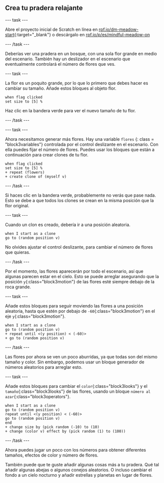 ## Crea tu pradera relajante

--- task ---

Abre el proyecto inicial de Scratch en línea en [rpf.io/dm-meadow-start](https://rpf.io/dm-meadow-start){:target="_blank"} o descárgalo en [rpf.io/p/es/mindful-meadow-on](https://rpf.io/p/en/mindful-meadow-go)

--- /task ---

Deberías ver una pradera en un bosque, con una sola flor grande en medio del escenario. También hay un deslizador en el escenario que eventualmente controlará el número de flores que ves.

--- task ---

La flor es un poquito grande, por lo que lo primero que debes hacer es cambiar su tamaño. Añade estos bloques al objeto flor.

```blocks3
when flag clicked
set size to [5] %
```

Haz clic en la bandera verde para ver el nuevo tamaño de tu flor.

--- /task ---

--- task ---

Ahora necesitamos generar más flores. Hay una variable ` flores ` {: class = "block3variables"} controlada por el control deslizante en el escenario. Con ella puedes fijar el número de flores. Puedes usar los bloques que están a continuación para crear clones de tu flor.

```blocks3
when flag clicked
set size to [5] %
+ repeat (flowers)
+ create clone of (myself v)
```

--- /task ---

Si haces clic en la bandera verde, probablemente no verás que pase nada. Esto se debe a que todos los clones se crean en la misma posición que la flor original.

--- task ---

Cuando un clon es creado, debería ir a una posición aleatoria.

```blocks3
when I start as a clone
go to (random position v)
```

No olvides ajustar el control deslizante, para cambiar el número de flores que quieras.

--- /task ---

Por el momento, las flores aparecerán por todo el escenario, así que algunas parecen estar en el cielo. Esto se puede arreglar asegurando que la posición `y`{:class="block3motion"} de las flores esté siempre debajo de la roca grande.

--- task ---

Añade estos bloques para seguir moviendo las flores a una posición aleatoria, hasta que estén por debajo de `-60`{:class="block3motion"} en el eje `y`{:class="block3motion"}.

```blocks3
when I start as a clone
go to (random position v)
+ repeat until <(y position) < (-60)>
+ go to (random position v)
```

--- /task ---

Las flores por ahora se ven un poco aburridas, ya que todas son del mismo tamaño y color. Sin embargo, podemos usar un bloque generador de números aleatorios para arreglar esto.

--- task ---

Añade estos bloques para cambiar el `color`{:class="block3looks"} y el `tamaño`{:class="block3looks"} de las flores, usando un bloque `número al azar`{:class="block3operators"}.

```blocks3
when I start as a clone
go to (random position v)
repeat until <(y position) < (-60)>
go to (random position v)
end
+ change size by (pick random (-10) to (10)
+ change (color v) effect by (pick random (1) to (100))
```

--- /task ---

Ahora puedes jugar un poco con los números para obtener diferentes tamaños, efectos de color y número de flores.

También puede que te guste añadir algunas cosas más a tu pradera. Qué tal añadir algunas abejas o algunos conejos aleatorios. O incluso cambiar el fondo a un cielo nocturno y añadir estrellas y planetas en lugar de flores.






